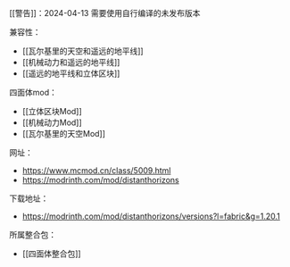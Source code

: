 [[警告]]：2024-04-13 需要使用自行编译的未发布版本

兼容性：
- [[瓦尔基里的天空和遥远的地平线]]
- [[机械动力和遥远的地平线]]
- [[遥远的地平线和立体区块]]

四面体mod：
- [[立体区块Mod]]
- [[机械动力Mod]]
- [[瓦尔基里的天空Mod]]

网址：
- https://www.mcmod.cn/class/5009.html
- https://modrinth.com/mod/distanthorizons

下载地址：
- https://modrinth.com/mod/distanthorizons/versions?l=fabric&g=1.20.1

所属整合包：
- [[四面体整合包]]